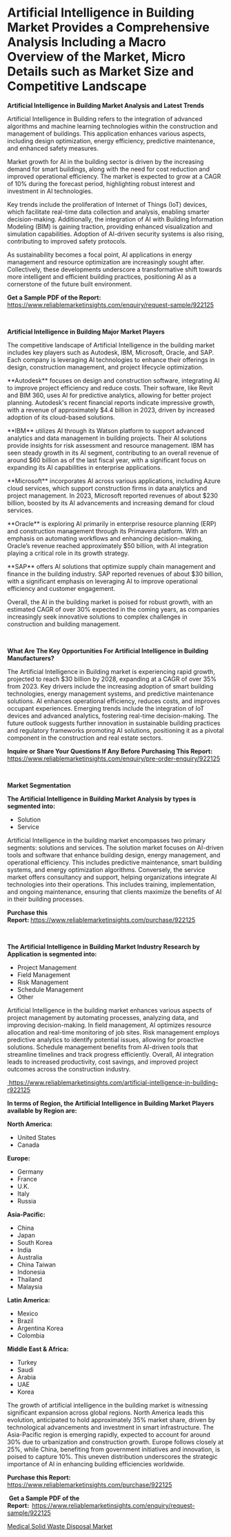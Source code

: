 <p><h1>Artificial Intelligence in Building Market Provides a Comprehensive Analysis Including a Macro Overview of the Market, Micro Details such as Market Size and Competitive Landscape</h1></p><p><strong>Artificial Intelligence in Building Market Analysis and Latest Trends</strong></p>
<p><p>Artificial Intelligence in Building refers to the integration of advanced algorithms and machine learning technologies within the construction and management of buildings. This application enhances various aspects, including design optimization, energy efficiency, predictive maintenance, and enhanced safety measures. </p><p>Market growth for AI in the building sector is driven by the increasing demand for smart buildings, along with the need for cost reduction and improved operational efficiency. The market is expected to grow at a CAGR of 10% during the forecast period, highlighting robust interest and investment in AI technologies. </p><p>Key trends include the proliferation of Internet of Things (IoT) devices, which facilitate real-time data collection and analysis, enabling smarter decision-making. Additionally, the integration of AI with Building Information Modeling (BIM) is gaining traction, providing enhanced visualization and simulation capabilities. Adoption of AI-driven security systems is also rising, contributing to improved safety protocols. </p><p>As sustainability becomes a focal point, AI applications in energy management and resource optimization are increasingly sought after. Collectively, these developments underscore a transformative shift towards more intelligent and efficient building practices, positioning AI as a cornerstone of the future built environment.</p></p>
<p><strong>Get a Sample PDF of the Report:&nbsp;</strong> <a href="https://www.reliablemarketinsights.com/enquiry/request-sample/922125?utm_campaign=2013&utm_medium=2&utm_source=Github&utm_content=ia&utm_term=07032025&utm_id=artificial-intelligence-in-building">https://www.reliablemarketinsights.com/enquiry/request-sample/922125</a></p>
<p>&nbsp;</p>
<p><strong>Artificial Intelligence in Building Major Market Players</strong></p>
<p><p>The competitive landscape of Artificial Intelligence in the building market includes key players such as Autodesk, IBM, Microsoft, Oracle, and SAP. Each company is leveraging AI technologies to enhance their offerings in design, construction management, and project lifecycle optimization.</p><p>**Autodesk** focuses on design and construction software, integrating AI to improve project efficiency and reduce costs. Their software, like Revit and BIM 360, uses AI for predictive analytics, allowing for better project planning. Autodesk's recent financial reports indicate impressive growth, with a revenue of approximately $4.4 billion in 2023, driven by increased adoption of its cloud-based solutions.</p><p>**IBM** utilizes AI through its Watson platform to support advanced analytics and data management in building projects. Their AI solutions provide insights for risk assessment and resource management. IBM has seen steady growth in its AI segment, contributing to an overall revenue of around $60 billion as of the last fiscal year, with a significant focus on expanding its AI capabilities in enterprise applications.</p><p>**Microsoft** incorporates AI across various applications, including Azure cloud services, which support construction firms in data analytics and project management. In 2023, Microsoft reported revenues of about $230 billion, boosted by its AI advancements and increasing demand for cloud services. </p><p>**Oracle** is exploring AI primarily in enterprise resource planning (ERP) and construction management through its Primavera platform. With an emphasis on automating workflows and enhancing decision-making, Oracle’s revenue reached approximately $50 billion, with AI integration playing a critical role in its growth strategy.</p><p>**SAP** offers AI solutions that optimize supply chain management and finance in the building industry. SAP reported revenues of about $30 billion, with a significant emphasis on leveraging AI to improve operational efficiency and customer engagement.</p><p>Overall, the AI in the building market is poised for robust growth, with an estimated CAGR of over 30% expected in the coming years, as companies increasingly seek innovative solutions to complex challenges in construction and building management.</p></p>
<p>&nbsp;</p>
<p><strong>What Are The Key Opportunities For Artificial Intelligence in Building Manufacturers?</strong></p>
<p><p>The Artificial Intelligence in Building market is experiencing rapid growth, projected to reach $30 billion by 2028, expanding at a CAGR of over 35% from 2023. Key drivers include the increasing adoption of smart building technologies, energy management systems, and predictive maintenance solutions. AI enhances operational efficiency, reduces costs, and improves occupant experiences. Emerging trends include the integration of IoT devices and advanced analytics, fostering real-time decision-making. The future outlook suggests further innovation in sustainable building practices and regulatory frameworks promoting AI solutions, positioning it as a pivotal component in the construction and real estate sectors.</p></p>
<p><strong>Inquire or Share Your Questions If Any Before Purchasing This Report:</strong> <a href="https://www.reliablemarketinsights.com/enquiry/pre-order-enquiry/922125?utm_campaign=2013&utm_medium=2&utm_source=Github&utm_content=ia&utm_term=07032025&utm_id=artificial-intelligence-in-building">https://www.reliablemarketinsights.com/enquiry/pre-order-enquiry/922125</a></p>
<p>&nbsp;</p>
<p><strong>Market Segmentation</strong></p>
<p><strong>The Artificial Intelligence in Building Market Analysis by types is segmented into:</strong></p>
<p><ul><li>Solution</li><li>Service</li></ul></p>
<p><p>Artificial Intelligence in the building market encompasses two primary segments: solutions and services. The solution market focuses on AI-driven tools and software that enhance building design, energy management, and operational efficiency. This includes predictive maintenance, smart building systems, and energy optimization algorithms. Conversely, the service market offers consultancy and support, helping organizations integrate AI technologies into their operations. This includes training, implementation, and ongoing maintenance, ensuring that clients maximize the benefits of AI in their building processes.</p></p>
<p><strong>Purchase this Report:&nbsp;</strong><a href="https://www.reliablemarketinsights.com/purchase/922125?utm_campaign=2013&utm_medium=2&utm_source=Github&utm_content=ia&utm_term=07032025&utm_id=artificial-intelligence-in-building">https://www.reliablemarketinsights.com/purchase/922125</a></p>
<p>&nbsp;</p>
<p><strong>The Artificial Intelligence in Building Market Industry Research by Application is segmented into:</strong></p>
<p><ul><li>Project Management</li><li>Field Management</li><li>Risk Management</li><li>Schedule Management</li><li>Other</li></ul></p>
<p><p>Artificial Intelligence in the building market enhances various aspects of project management by automating processes, analyzing data, and improving decision-making. In field management, AI optimizes resource allocation and real-time monitoring of job sites. Risk management employs predictive analytics to identify potential issues, allowing for proactive solutions. Schedule management benefits from AI-driven tools that streamline timelines and track progress efficiently. Overall, AI integration leads to increased productivity, cost savings, and improved project outcomes across the construction industry.</p></p>
<p><a href="https://www.reliablemarketinsights.com/artificial-intelligence-in-building-r922125?utm_campaign=2013&utm_medium=2&utm_source=Github&utm_content=ia&utm_term=07032025&utm_id=artificial-intelligence-in-building">&nbsp;https://www.reliablemarketinsights.com/artificial-intelligence-in-building-r922125</a></p>
<p><strong>In terms of Region, the Artificial Intelligence in Building Market Players available by Region are:</strong></p>
<p>
    <p> <strong> North America: </strong>
        <ul>
            <li>United States</li>
            <li>Canada</li>
        </ul>
        </p> 
    <p> <strong> Europe: </strong>
        <ul>
            <li>Germany</li>
            <li>France</li>
            <li>U.K.</li>
            <li>Italy</li>
            <li>Russia</li>
        </ul>
        </p> 
    <p> <strong> Asia-Pacific: </strong>
        <ul>
            <li>China</li>
            <li>Japan</li>
            <li>South Korea</li>
            <li>India</li>
            <li>Australia</li>
            <li>China Taiwan</li>
            <li>Indonesia</li>
            <li>Thailand</li>
            <li>Malaysia</li>
        </ul>
        </p> 
    <p> <strong> Latin America: </strong>
        <ul>
            <li>Mexico</li>
            <li>Brazil</li>
            <li>Argentina Korea</li>
            <li>Colombia</li>
        </ul>
        </p> 
    <p> <strong> Middle East & Africa: </strong>
        <ul>
            <li>Turkey</li>
            <li>Saudi</li>
            <li>Arabia</li>
            <li>UAE</li>
            <li>Korea</li>
        </ul>
    </p>
    </p>
<p><p>The growth of artificial intelligence in the building market is witnessing significant expansion across global regions. North America leads this evolution, anticipated to hold approximately 35% market share, driven by technological advancements and investment in smart infrastructure. The Asia-Pacific region is emerging rapidly, expected to account for around 30% due to urbanization and construction growth. Europe follows closely at 25%, while China, benefiting from government initiatives and innovation, is poised to capture 10%. This uneven distribution underscores the strategic importance of AI in enhancing building efficiencies worldwide.</p></p>
<p><strong>Purchase this Report: </strong><a href="https://www.reliablemarketinsights.com/purchase/922125?utm_campaign=2013&utm_medium=2&utm_source=Github&utm_content=ia&utm_term=07032025&utm_id=artificial-intelligence-in-building">https://www.reliablemarketinsights.com/purchase/922125</a></p>
<p>&nbsp;<strong>Get a Sample PDF of the Report:&nbsp;&nbsp;</strong><a href="https://www.reliablemarketinsights.com/enquiry/request-sample/922125?utm_campaign=2013&utm_medium=2&utm_source=Github&utm_content=ia&utm_term=07032025&utm_id=artificial-intelligence-in-building">https://www.reliablemarketinsights.com/enquiry/request-sample/922125</a></p>
<p><strong></strong></p>
<p><p><a href="https://github.com/MarciaRunte/Market-Research-Report-List-1/blob/main/medical-solid-waste-disposal-market.md?utm_campaign=2013&utm_medium=2&utm_source=Github&utm_content=ia&utm_term=07032025&utm_id=artificial-intelligence-in-building">Medical Solid Waste Disposal Market</a></p></p>